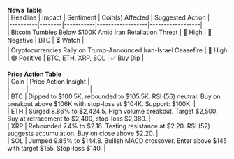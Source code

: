 **News Table**  
| Headline | Impact | Sentiment | Coin(s) Affected | Suggested Action |  
|----------|--------|-----------|------------------|------------------|  
| Bitcoin Tumbles Below $100K Amid Iran Retaliation Threat | 🚨 High | 🔴 Negative | BTC | ⏳ Watch |  
| Cryptocurrencies Rally on Trump-Announced Iran-Israel Ceasefire | 🚨 High | 🟢 Positive | BTC, ETH, XRP, SOL | ✅ Buy Dip |  

**Price Action Table**  
| Coin | Price Action Insight |  
|------|----------------------|  
| BTC | Dipped to $100.5K, rebounded to $105.5K. RSI (56) neutral. Buy on breakout above $106K with stop-loss at $104K. Support: $100K. |  
| ETH | Surged 8.86% to $2,424.5. High volume breakout. Target $2,500. Buy at retracement to $2,400, stop-loss $2,380. |  
| XRP | Rebounded 7.4% to $2.16. Testing resistance at $2.20. RSI (52) suggests accumulation. Buy on close above $2.20. |  
| SOL | Jumped 9.85% to $144.8. Bullish MACD crossover. Enter above $145 with target $155. Stop-loss $140. |